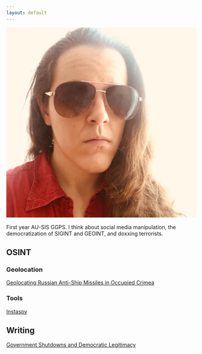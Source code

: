 ```yaml
---
layout: default
---
```


<img class="profile-picture" src="./assets/images/opsecface.jpg">

First year AU-SIS GGPS.  I think about social media manipulation, the democratization of SIGINT and GEOINT, and doxxing terrorists.

## OSINT

### Geolocation
[Geolocating Russian Anti-Ship Missiles in Occupied Crimea](https://medium.com/@h.e.upchurch/geolocating-russian-anti-ship-missiles-in-occupied-crimea-d49baa0bb73e)

### Tools
[Instaspy](https://github.com/heupchurch/instaspy)

## Writing

[Government Shutdowns and Democratic Legitimacy](http://democratic-erosion.com/2019/02/12/government-shutdowns-and-democratic-legitimacy-by-h-upchurch-american-university/)
